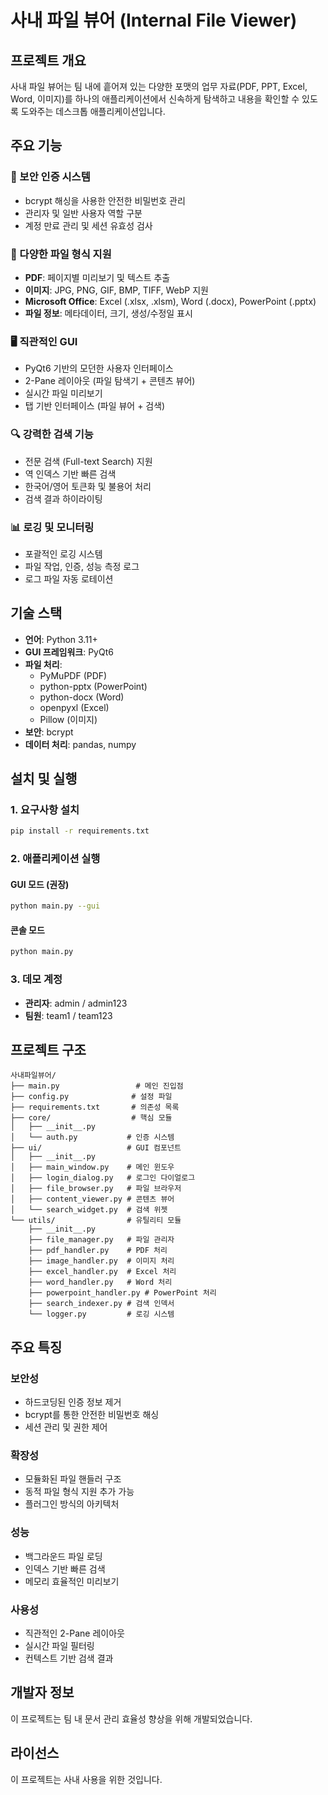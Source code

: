 # 사내 파일 뷰어 (Internal File Viewer)

## 프로젝트 개요

사내 파일 뷰어는 팀 내에 흩어져 있는 다양한 포맷의 업무 자료(PDF, PPT, Excel, Word, 이미지)를 하나의 애플리케이션에서 신속하게 탐색하고 내용을 확인할 수 있도록 도와주는 데스크톱 애플리케이션입니다.

## 주요 기능

### 🔐 보안 인증 시스템
- bcrypt 해싱을 사용한 안전한 비밀번호 관리
- 관리자 및 일반 사용자 역할 구분
- 계정 만료 관리 및 세션 유효성 검사

### 📄 다양한 파일 형식 지원
- **PDF**: 페이지별 미리보기 및 텍스트 추출
- **이미지**: JPG, PNG, GIF, BMP, TIFF, WebP 지원
- **Microsoft Office**: Excel (.xlsx, .xlsm), Word (.docx), PowerPoint (.pptx)
- **파일 정보**: 메타데이터, 크기, 생성/수정일 표시

### 🖥️ 직관적인 GUI
- PyQt6 기반의 모던한 사용자 인터페이스
- 2-Pane 레이아웃 (파일 탐색기 + 콘텐츠 뷰어)
- 실시간 파일 미리보기
- 탭 기반 인터페이스 (파일 뷰어 + 검색)

### 🔍 강력한 검색 기능
- 전문 검색 (Full-text Search) 지원
- 역 인덱스 기반 빠른 검색
- 한국어/영어 토큰화 및 불용어 처리
- 검색 결과 하이라이팅

### 📊 로깅 및 모니터링
- 포괄적인 로깅 시스템
- 파일 작업, 인증, 성능 측정 로그
- 로그 파일 자동 로테이션

## 기술 스택

- **언어**: Python 3.11+
- **GUI 프레임워크**: PyQt6
- **파일 처리**: 
  - PyMuPDF (PDF)
  - python-pptx (PowerPoint)
  - python-docx (Word)
  - openpyxl (Excel)
  - Pillow (이미지)
- **보안**: bcrypt
- **데이터 처리**: pandas, numpy

## 설치 및 실행

### 1. 요구사항 설치
```bash
pip install -r requirements.txt
```

### 2. 애플리케이션 실행

#### GUI 모드 (권장)
```bash
python main.py --gui
```

#### 콘솔 모드
```bash
python main.py
```

### 3. 데모 계정
- **관리자**: admin / admin123
- **팀원**: team1 / team123

## 프로젝트 구조

```
사내파일뷰어/
├── main.py                 # 메인 진입점
├── config.py              # 설정 파일
├── requirements.txt       # 의존성 목록
├── core/                  # 핵심 모듈
│   ├── __init__.py
│   └── auth.py           # 인증 시스템
├── ui/                   # GUI 컴포넌트
│   ├── __init__.py
│   ├── main_window.py    # 메인 윈도우
│   ├── login_dialog.py   # 로그인 다이얼로그
│   ├── file_browser.py   # 파일 브라우저
│   ├── content_viewer.py # 콘텐츠 뷰어
│   └── search_widget.py  # 검색 위젯
└── utils/                # 유틸리티 모듈
    ├── __init__.py
    ├── file_manager.py   # 파일 관리자
    ├── pdf_handler.py    # PDF 처리
    ├── image_handler.py  # 이미지 처리
    ├── excel_handler.py  # Excel 처리
    ├── word_handler.py   # Word 처리
    ├── powerpoint_handler.py # PowerPoint 처리
    ├── search_indexer.py # 검색 인덱서
    └── logger.py         # 로깅 시스템
```

## 주요 특징

### 보안성
- 하드코딩된 인증 정보 제거
- bcrypt를 통한 안전한 비밀번호 해싱
- 세션 관리 및 권한 제어

### 확장성
- 모듈화된 파일 핸들러 구조
- 동적 파일 형식 지원 추가 가능
- 플러그인 방식의 아키텍처

### 성능
- 백그라운드 파일 로딩
- 인덱스 기반 빠른 검색
- 메모리 효율적인 미리보기

### 사용성
- 직관적인 2-Pane 레이아웃
- 실시간 파일 필터링
- 컨텍스트 기반 검색 결과

## 개발자 정보

이 프로젝트는 팀 내 문서 관리 효율성 향상을 위해 개발되었습니다.

## 라이선스

이 프로젝트는 사내 사용을 위한 것입니다.